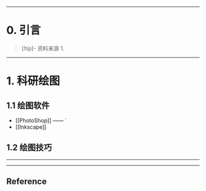 ```table-of-contents
```
---
# 0. 引言
> [!tip]- 资料来源
> 1. 

----
# 1. 科研绘图 
## 1.1 绘图软件 
- [[PhotoShop]] —— `
- [[Inkscape]]

## 1.2 绘图技巧 






---
---
## Reference 



